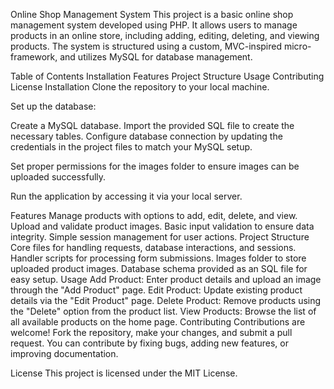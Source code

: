 Online Shop Management System
This project is a basic online shop management system developed using PHP. It allows users to manage products in an online store, including adding, editing, deleting, and viewing products. The system is structured using a custom, MVC-inspired micro-framework, and utilizes MySQL for database management.

Table of Contents
Installation
Features
Project Structure
Usage
Contributing
License
Installation
Clone the repository to your local machine.

Set up the database:

Create a MySQL database.
Import the provided SQL file to create the necessary tables.
Configure database connection by updating the credentials in the project files to match your MySQL setup.

Set proper permissions for the images folder to ensure images can be uploaded successfully.

Run the application by accessing it via your local server.

Features
Manage products with options to add, edit, delete, and view.
Upload and validate product images.
Basic input validation to ensure data integrity.
Simple session management for user actions.
Project Structure
Core files for handling requests, database interactions, and sessions.
Handler scripts for processing form submissions.
Images folder to store uploaded product images.
Database schema provided as an SQL file for easy setup.
Usage
Add Product: Enter product details and upload an image through the "Add Product" page.
Edit Product: Update existing product details via the "Edit Product" page.
Delete Product: Remove products using the "Delete" option from the product list.
View Products: Browse the list of all available products on the home page.
Contributing
Contributions are welcome! Fork the repository, make your changes, and submit a pull request. You can contribute by fixing bugs, adding new features, or improving documentation.

License
This project is licensed under the MIT License.
